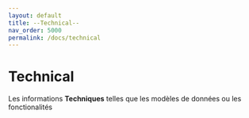```yaml
---
layout: default
title: --Technical--
nav_order: 5000
permalink: /docs/technical
---
```


# Technical
Les informations **Techniques** telles que les modèles de données ou les fonctionalités
